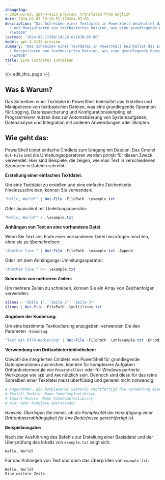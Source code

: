 ```yaml
---
changelog:
- 2024-02-03, gpt-4-0125-preview, translated from English
date: 2024-02-03 19:28:52.170284-07:00
description: "Das Schreiben einer Textdatei in PowerShell beinhaltet das Erstellen\
  \ und Manipulieren von textbasierten Dateien, was eine grundlegende Operation f\xFC\
  r\u2026"
lastmod: '2024-03-11T00:14:28.021670-06:00'
model: gpt-4-0125-preview
summary: "Das Schreiben einer Textdatei in PowerShell beinhaltet das Erstellen und\
  \ Manipulieren von textbasierten Dateien, was eine grundlegende Operation f\xFC\
  r\u2026"
title: Eine Textdatei schreiben
---
```


{{< edit_this_page >}}

## Was & Warum?
Das Schreiben einer Textdatei in PowerShell beinhaltet das Erstellen und Manipulieren von textbasierten Dateien, was eine grundlegende Operation für Logging, Datenspeicherung und Konfigurationsskripting ist. Programmierer nutzen dies zur Automatisierung von Systemaufgaben, Datenanalyse und Integration mit anderen Anwendungen oder Skripten.

## Wie geht das:
PowerShell bietet einfache Cmdlets zum Umgang mit Dateien. Das Cmdlet `Out-File` und die Umleitungsoperatoren werden primär für diesen Zweck verwendet. Hier sind Beispiele, die zeigen, wie man Text in verschiedenen Szenarien in Dateien schreibt:

**Erstellung einer einfachen Textdatei:**

Um eine Textdatei zu erstellen und eine einfache Zeichenkette hineinzuschreiben, können Sie verwenden:

```powershell
"Hello, World!" | Out-File -FilePath .\example.txt
```

Oder äquivalent mit Umleitungsoperator:

```powershell
"Hello, World!" > .\example.txt
```

**Anhängen von Text an eine vorhandene Datei:**

Wenn Sie Text ans Ende einer vorhandenen Datei hinzufügen möchten, ohne sie zu überschreiben:

```powershell
"Another line." | Out-File -FilePath .\example.txt -Append
```

Oder mit dem Anhängungs-Umleitungsoperator:

```powershell
"Another line." >> .\example.txt
```

**Schreiben von mehreren Zeilen:**

Um mehrere Zeilen zu schreiben, können Sie ein Array von Zeichenfolgen verwenden:

```powershell
$lines = "Zeile 1", "Zeile 2", "Zeile 3"
$lines | Out-File -FilePath .\multilines.txt
```

**Angeben der Kodierung:**

Um eine bestimmte Textkodierung anzugeben, verwenden Sie den Parameter `-Encoding`:

```powershell
"Text mit UTF8-Kodierung" | Out-File -FilePath .\utfexample.txt -Encoding UTF8
```

**Verwendung von Drittanbieterbibliotheken:**

Obwohl die integrierten Cmdlets von PowerShell für grundlegende Dateioperationen ausreichen, könnten für komplexere Aufgaben Drittanbietermodule wie `PowershellGet` oder für Windows portierte Werkzeuge wie `SED` und `AWK` nützlich sein. Dennoch sind diese für das reine Schreiben einer Textdatei meist überflüssig und generell nicht notwendig:

```powershell
# Angenommen, ein komplexeres Szenario rechtfertigt die Verwendung einer externen Bibliothek
# Install-Module -Name SomeComplexLibrary
# Import-Module -Name SomeComplexLibrary
# Hier mehr komplexe Operationen
```

_Hinweis: Überlegen Sie immer, ob die Komplexität der Hinzufügung einer Drittanbieterabhängigkeit für Ihre Bedürfnisse gerechtfertigt ist._

**Beispielausgabe:**

Nach der Ausführung des Befehls zur Erstellung einer Basisdatei und der Überprüfung des Inhalts von `example.txt` zeigt sich:

```plaintext
Hello, World!
```

Für das Anhängen von Text und dann das Überprüfen von `example.txt`:

```plaintext
Hello, World!
Eine weitere Zeile.
```
